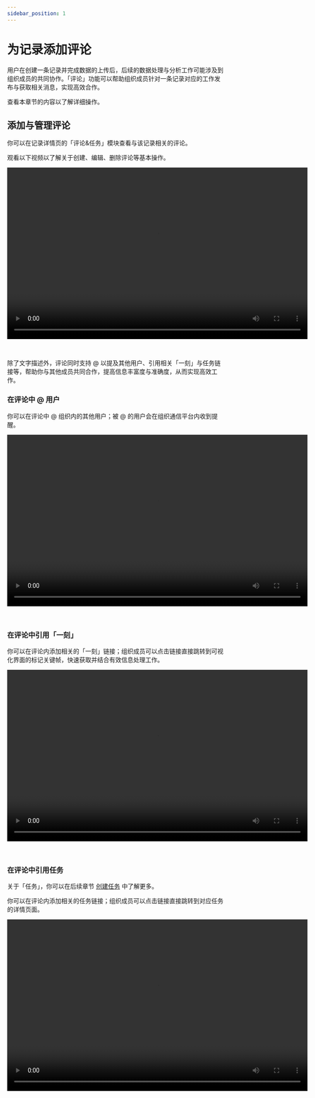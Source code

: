 ```yaml
---
sidebar_position: 1
---
```


# 为记录添加评论

用户在创建一条记录并完成数据的上传后，后续的数据处理与分析工作可能涉及到组织成员的共同协作。「评论」功能可以帮助组织成员针对一条记录对应的工作发布与获取相关消息，实现高效合作。

查看本章节的内容以了解详细操作。

## 添加与管理评论

你可以在记录详情页的「评论&任务」模块查看与该记录相关的评论。

观看以下视频以了解关于创建、编辑、删除评论等基本操作。

<video src="https://coscene-artifacts-prod.oss-cn-hangzhou.aliyuncs.com/docs/4-recipes/task/manage-a-comment.mp4" controls="controls" width="700" height="400"></video>

<br />

除了文字描述外，评论同时支持 @ 以提及其他用户、引用相关「一刻」与任务链接等，帮助你与其他成员共同合作，提高信息丰富度与准确度，从而实现高效工作。

### 在评论中 @ 用户

你可以在评论中 @ 组织内的其他用户；被 @ 的用户会在组织通信平台内收到提醒。

<video src="https://coscene-artifacts-prod.oss-cn-hangzhou.aliyuncs.com/docs/4-recipes/task/at-user.mp4" controls="controls" width="700" height="400"></video>

<br />

### 在评论中引用「一刻」

你可以在评论内添加相关的「一刻」链接；组织成员可以点击链接直接跳转到可视化界面的标记关键帧，快速获取并结合有效信息处理工作。

<video src="https://coscene-artifacts-prod.oss-cn-hangzhou.aliyuncs.com/docs/4-recipes/task/add-moment-to-comment.mp4" controls="controls" width="700" height="400"></video>

<br />

### 在评论中引用任务

关于「任务」，你可以在后续章节 [创建任务](../5-task-and-comment/2-create-a-task.md) 中了解更多。

你可以在评论内添加相关的任务链接；组织成员可以点击链接直接跳转到对应任务的详情页面。

<video src="https://coscene-artifacts-prod.oss-cn-hangzhou.aliyuncs.com/docs/4-recipes/task/add-task-to-comment.mp4" controls="controls" width="700" height="400"></video>

<br />
